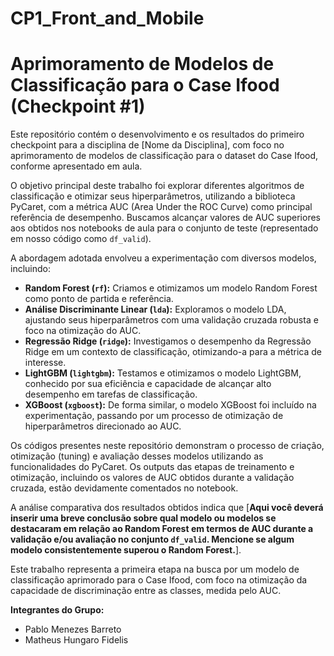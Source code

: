 # CP1_Front_and_Mobile

# Aprimoramento de Modelos de Classificação para o Case Ifood (Checkpoint #1)

Este repositório contém o desenvolvimento e os resultados do primeiro checkpoint para a disciplina de [Nome da Disciplina], com foco no aprimoramento de modelos de classificação para o dataset do Case Ifood, conforme apresentado em aula.

O objetivo principal deste trabalho foi explorar diferentes algoritmos de classificação e otimizar seus hiperparâmetros, utilizando a biblioteca PyCaret, com a métrica AUC (Area Under the ROC Curve) como principal referência de desempenho. Buscamos alcançar valores de AUC superiores aos obtidos nos notebooks de aula para o conjunto de teste (representado em nosso código como `df_valid`).

A abordagem adotada envolveu a experimentação com diversos modelos, incluindo:

* **Random Forest (`rf`):** Criamos e otimizamos um modelo Random Forest como ponto de partida e referência.
* **Análise Discriminante Linear (`lda`):** Exploramos o modelo LDA, ajustando seus hiperparâmetros com uma validação cruzada robusta e foco na otimização do AUC.
* **Regressão Ridge (`ridge`):** Investigamos o desempenho da Regressão Ridge em um contexto de classificação, otimizando-a para a métrica de interesse.
* **LightGBM (`lightgbm`):** Testamos e otimizamos o modelo LightGBM, conhecido por sua eficiência e capacidade de alcançar alto desempenho em tarefas de classificação.
* **XGBoost (`xgboost`):** De forma similar, o modelo XGBoost foi incluído na experimentação, passando por um processo de otimização de hiperparâmetros direcionado ao AUC.

Os códigos presentes neste repositório demonstram o processo de criação, otimização (tuning) e avaliação desses modelos utilizando as funcionalidades do PyCaret. Os outputs das etapas de treinamento e otimização, incluindo os valores de AUC obtidos durante a validação cruzada, estão devidamente comentados no notebook.

A análise comparativa dos resultados obtidos indica que [**Aqui você deverá inserir uma breve conclusão sobre qual modelo ou modelos se destacaram em relação ao Random Forest em termos de AUC durante a validação e/ou avaliação no conjunto `df_valid`. Mencione se algum modelo consistentemente superou o Random Forest.**].

Este trabalho representa a primeira etapa na busca por um modelo de classificação aprimorado para o Case Ifood, com foco na otimização da capacidade de discriminação entre as classes, medida pelo AUC.

**Integrantes do Grupo:**

* Pablo Menezes Barreto
* Matheus Hungaro Fidelis
